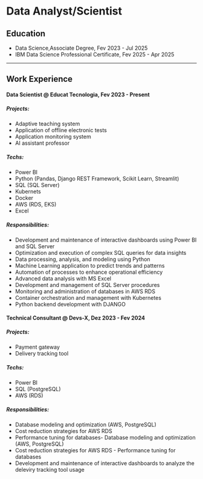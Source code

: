 # Data Analyst/Scientist

## Education

- Data Science,Associate Degree, Fev 2023 - Jul 2025
- IBM Data Science Professional Certificate, Fev 2025 - Apr 2025
  
----------------------------------------

## Work Experience
#### Data Scientist @ Educat Tecnologia, Fev 2023 - Present
##### Projects:
  - Adaptive teaching system
  - Application of offline electronic tests
  - Application monitoring system
  - AI assistant professor
  
##### Techs:
  - Power BI
  - Python (Pandas, Django REST Framework, Scikit Learn, Streamlit)
  - SQL (SQL Server)
  - Kubernets
  - Docker
  - AWS (RDS, EKS)
  - Excel

##### Responsibilities:
  - Development and maintenance of interactive dashboards using Power BI and SQL Server
  - Optimization and execution of complex SQL queries for data insights
  - Data processing, analysis, and modeling using Python
  - Machine Learning application to predict trends and patterns
  - Automation of processes to enhance operational efficiency
  - Advanced data analysis with MS Excel
  - Development and management of SQL Server procedures
  - Monitoring and administration of databases in AWS RDS
  - Container orchestration and management with Kubernetes
  - Python backend development with DJANGO

  

#### Technical Consultant @ Devs-X, Dez 2023 - Fev 2024
##### Projects:
  - Payment gateway
  - Delivery tracking tool
  
##### Techs:
  - Power BI
  - SQL (PostgreSQL)
  - AWS (RDS)

##### Responsibilities:
  - Database modeling and optimization (AWS, PostgreSQL)
  - Cost reduction strategies for AWS RDS
  - Performance tuning for databases- Database modeling and optimization (AWS, PostgreSQL)
  - Cost reduction strategies for AWS RDS - Performance tuning for databases
  - Development and maintenance of interactive dashboards to analyze the deleviry tracking tool usage


